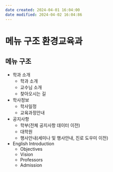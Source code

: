 ```yaml
---
date created: 2024-04-01 16:04:00
date modified: 2024-04-02 16:04:86
---
```


# 메뉴 구조 환경교육과

## 메뉴 구조

- 학과 소개
  - 학과 소개
  - 교수님 소개
  - 찾아오시는 길
- 학사정보
  - 학사일정
  - 교육과정안내
- 공지사항
  - 학부(전체 공지사항 데이터 이전)
  - 대학원
  - 행사안내(세미나 및 행사안내, 진로 도우미 이전)
- English Introduction
  - Objectives
  - Vision
  - Professors
  - Admission
